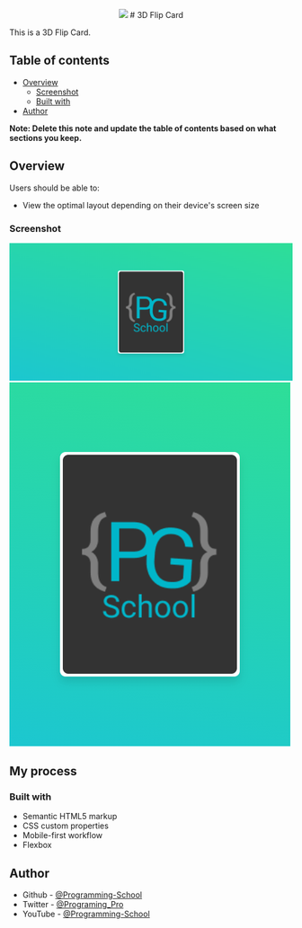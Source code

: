 <p align="center">
       <img src="./Logo.png" />
       # 3D Flip Card
</p>
This is a 3D Flip Card.

## Table of contents

- [Overview](#overview)
  - [Screenshot](#screenshot)
  - [Built with](#built-with)
- [Author](#author)


**Note: Delete this note and update the table of contents based on what sections you keep.**

## Overview


Users should be able to:

- View the optimal layout depending on their device's screen size

### Screenshot

<img src="./Screenshot-Web.png" />
<img src="./Screenshot-Mobile.png" />


## My process

### Built with

- Semantic HTML5 markup
- CSS custom properties
- Mobile-first workflow
- Flexbox




## Author

- Github - [@Programming-School](https://www.github.com/Programing-School)
- Twitter - [@Programing_Pro](https://www.twitter.com/Programing_Pro)
- YouTube - [@Programming-School](https://www.youtube.com/channel/UC1YTVmV31RZV2oie1kKpJkw)
